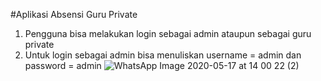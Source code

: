 #Aplikasi Absensi Guru Private
1. Pengguna bisa melakukan login sebagai admin ataupun sebagai guru private
2. Untuk login sebagai admin bisa menuliskan username = admin dan password = admin
![WhatsApp Image 2020-05-17 at 14 00 22 (2)](https://user-images.githubusercontent.com/48480109/82138184-b0d46c00-9848-11ea-92c0-88b403821c54.jpeg)

